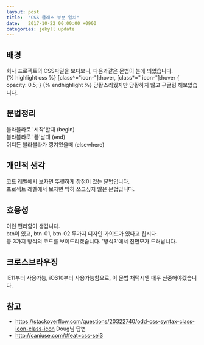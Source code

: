 ```yaml
---
layout: post
title:  "CSS 클래스 부분 일치"
date:   2017-10-22 00:00:00 +0900
categories: jekyll update
---
```


## 배경
회사 프로젝트의 CSS파일을 보다보니, 다음과같은 문법이 눈에 띄었습니다.  
{% highlight css %}
[class^="icon-"]:hover, [class*=" icon-"]:hover {
 opacity: 0.5;
}
{% endhighlight %}
당황스러웠지만 당황하지 않고 구글링 해보았습니다.  

## 문법정리
블라블라로 '시작'할때 (begin)  
블라블라로 '끝'날때 (end)  
어디든 블라블라가 낑겨있을때 (elsewhere)  

## 개인적 생각
코드 레벨에서 보자면 뚜렷하게 장점이 있는 문법입니다.  
프로젝트 레벨에서 보자면 딱히 쓰고싶지 않은 문법입니다.  

## 효용성
이런 편리함이 생깁니다.  
btn이 있고, btn-01, btn-02 두가지 디자인 가이드가 있다고 칩시다.  
총 3가지 방식의 코드를 보여드리겠습니다. '방식3'에서 진면모가 드러납니다.  

## 크로스브라우징
IE11부터 사용가능, iOS10부터 사용가능함으로, 이 문법 채택시엔 매우 신중해야겠습니다.  

## 참고
- https://stackoverflow.com/questions/20322740/odd-css-syntax-class-icon-class-icon
Doug님 답변
- http://caniuse.com/#feat=css-sel3
